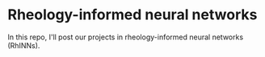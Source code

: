# Rheology-informed neural networks
In this repo, I'll post our projects in rheology-informed neural networks (RhINNs).



